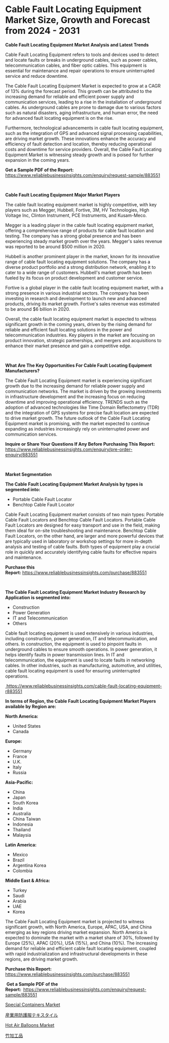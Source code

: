 <p><h1>Cable Fault Locating Equipment Market Size, Growth and Forecast from 2024 - 2031</h1></p><p><strong>Cable Fault Locating Equipment Market Analysis and Latest Trends</strong></p>
<p><p>Cable Fault Locating Equipment refers to tools and devices used to detect and locate faults or breaks in underground cables, such as power cables, telecommunication cables, and fiber optic cables. This equipment is essential for maintenance and repair operations to ensure uninterrupted service and reduce downtime.</p><p>The Cable Fault Locating Equipment Market is expected to grow at a CAGR of 13% during the forecast period. This growth can be attributed to the increasing demand for reliable and efficient power supply and communication services, leading to a rise in the installation of underground cables. As underground cables are prone to damage due to various factors such as natural disasters, aging infrastructure, and human error, the need for advanced fault locating equipment is on the rise.</p><p>Furthermore, technological advancements in cable fault locating equipment, such as the integration of GPS and advanced signal processing capabilities, are driving market growth. These innovations enhance the accuracy and efficiency of fault detection and location, thereby reducing operational costs and downtime for service providers. Overall, the Cable Fault Locating Equipment Market is witnessing steady growth and is poised for further expansion in the coming years.</p></p>
<p><strong>Get a Sample PDF of the Report:&nbsp;</strong> <a href="https://www.reliablebusinessinsights.com/enquiry/request-sample/883551">https://www.reliablebusinessinsights.com/enquiry/request-sample/883551</a></p>
<p>&nbsp;</p>
<p><strong>Cable Fault Locating Equipment Major Market Players</strong></p>
<p><p>The cable fault locating equipment market is highly competitive, with key players such as Megger, Hubbell, Fortive, 3M, HV Technologies, High Voltage Inc, Clinton Instrument, PCE Instruments, and Kusam-Meco. </p><p>Megger is a leading player in the cable fault locating equipment market, offering a comprehensive range of products for cable fault location and testing. The company has a strong global presence and has been experiencing steady market growth over the years. Megger's sales revenue was reported to be around $500 million in 2020.</p><p>Hubbell is another prominent player in the market, known for its innovative range of cable fault locating equipment solutions. The company has a diverse product portfolio and a strong distribution network, enabling it to cater to a wide range of customers. Hubbell's market growth has been fueled by its focus on product development and customer service.</p><p>Fortive is a global player in the cable fault locating equipment market, with a strong presence in various industrial sectors. The company has been investing in research and development to launch new and advanced products, driving its market growth. Fortive's sales revenue was estimated to be around $6 billion in 2020.</p><p>Overall, the cable fault locating equipment market is expected to witness significant growth in the coming years, driven by the rising demand for reliable and efficient fault locating solutions in the power and telecommunication industries. Key players in the market are focusing on product innovation, strategic partnerships, and mergers and acquisitions to enhance their market presence and gain a competitive edge.</p></p>
<p>&nbsp;</p>
<p><strong>What Are The Key Opportunities For Cable Fault Locating Equipment Manufacturers?</strong></p>
<p><p>The Cable Fault Locating Equipment market is experiencing significant growth due to the increasing demand for reliable power supply and communication networks. The market is driven by the growing investments in infrastructure development and the increasing focus on reducing downtime and improving operational efficiency. TRENDS such as the adoption of advanced technologies like Time Domain Reflectometry (TDR) and the integration of GPS systems for precise fault location are expected to drive market growth. The future outlook of the Cable Fault Locating Equipment market is promising, with the market expected to continue expanding as industries increasingly rely on uninterrupted power and communication services.</p></p>
<p><strong>Inquire or Share Your Questions If Any Before Purchasing This Report:</strong> <a href="https://www.reliablebusinessinsights.com/enquiry/pre-order-enquiry/883551">https://www.reliablebusinessinsights.com/enquiry/pre-order-enquiry/883551</a></p>
<p>&nbsp;</p>
<p><strong>Market Segmentation</strong></p>
<p><strong>The Cable Fault Locating Equipment Market Analysis by types is segmented into:</strong></p>
<p><ul><li>Portable Cable Fault Locator</li><li>Benchtop Cable Fault Locator</li></ul></p>
<p><p>Cable Fault Locating Equipment market consists of two main types: Portable Cable Fault Locators and Benchtop Cable Fault Locators. Portable Cable Fault Locators are designed for easy transport and use in the field, making them ideal for on-site troubleshooting and maintenance. Benchtop Cable Fault Locators, on the other hand, are larger and more powerful devices that are typically used in laboratory or workshop settings for more in-depth analysis and testing of cable faults. Both types of equipment play a crucial role in quickly and accurately identifying cable faults for effective repairs and maintenance.</p></p>
<p><strong>Purchase this Report:&nbsp;</strong><a href="https://www.reliablebusinessinsights.com/purchase/883551">https://www.reliablebusinessinsights.com/purchase/883551</a></p>
<p>&nbsp;</p>
<p><strong>The Cable Fault Locating Equipment Market Industry Research by Application is segmented into:</strong></p>
<p><ul><li>Construction</li><li>Power Generation</li><li>IT and Telecommunication</li><li>Others</li></ul></p>
<p><p>Cable fault locating equipment is used extensively in various industries, including construction, power generation, IT and telecommunication, and others. In construction, the equipment is used to pinpoint faults in underground cables to ensure smooth operations. In power generation, it helps identify faults in power transmission lines. In IT and telecommunication, the equipment is used to locate faults in networking cables. In other industries, such as manufacturing, automotive, and utilities, cable fault locating equipment is used for ensuring uninterrupted operations.</p></p>
<p><a href="https://www.reliablebusinessinsights.com/cable-fault-locating-equipment-r883551">&nbsp;https://www.reliablebusinessinsights.com/cable-fault-locating-equipment-r883551</a></p>
<p><strong>In terms of Region, the Cable Fault Locating Equipment Market Players available by Region are:</strong></p>
<p>
    <p> <strong> North America: </strong>
        <ul>
            <li>United States</li>
            <li>Canada</li>
        </ul>
        </p> 
    <p> <strong> Europe: </strong>
        <ul>
            <li>Germany</li>
            <li>France</li>
            <li>U.K.</li>
            <li>Italy</li>
            <li>Russia</li>
        </ul>
        </p> 
    <p> <strong> Asia-Pacific: </strong>
        <ul>
            <li>China</li>
            <li>Japan</li>
            <li>South Korea</li>
            <li>India</li>
            <li>Australia</li>
            <li>China Taiwan</li>
            <li>Indonesia</li>
            <li>Thailand</li>
            <li>Malaysia</li>
        </ul>
        </p> 
    <p> <strong> Latin America: </strong>
        <ul>
            <li>Mexico</li>
            <li>Brazil</li>
            <li>Argentina Korea</li>
            <li>Colombia</li>
        </ul>
        </p> 
    <p> <strong> Middle East & Africa: </strong>
        <ul>
            <li>Turkey</li>
            <li>Saudi</li>
            <li>Arabia</li>
            <li>UAE</li>
            <li>Korea</li>
        </ul>
    </p>
    </p>
<p><p>The Cable Fault Locating Equipment market is projected to witness significant growth, with North America, Europe, APAC, USA, and China emerging as key regions driving market expansion. North America is expected to dominate the market with a market share of 30%, followed by Europe (25%), APAC (20%), USA (15%), and China (10%). The increasing demand for reliable and efficient cable fault locating equipment, coupled with rapid industrialization and infrastructural developments in these regions, are driving market growth.</p></p>
<p><strong>Purchase this Report: </strong><a href="https://www.reliablebusinessinsights.com/purchase/883551">https://www.reliablebusinessinsights.com/purchase/883551</a></p>
<p>&nbsp;<strong>Get a Sample PDF of the Report:&nbsp;&nbsp;</strong><a href="https://www.reliablebusinessinsights.com/enquiry/request-sample/883551">https://www.reliablebusinessinsights.com/enquiry/request-sample/883551</a></p>
<p><strong></strong></p>
<p><p><a href="https://github.com/DarrenSipes1990/Market-Research-Report-List-1/blob/main/special-containers-market.md">Special Containers Market</a></p><p><a href="https://github.com/dawson566/Market-Research-Report-List-2/blob/main/3286500158708.md">産業用防護服テキスタイル</a></p><p><a href="https://github.com/kmatchooka/Market-Research-Report-List-1/blob/main/hot-air-balloons-market.md">Hot Air Balloons Market</a></p><p><a href="https://github.com/DeonBoer2023/Market-Research-Report-List-1/blob/main/9108363158709.md">竹加工品</a></p></p>